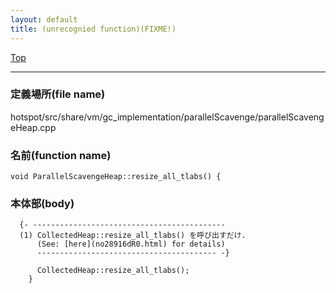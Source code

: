 ```yaml
---
layout: default
title: (unrecognied function)(FIXME!)
---
```

[Top](../index.html)

--- 
### 定義場所(file name)
hotspot/src/share/vm/gc_implementation/parallelScavenge/parallelScavengeHeap.cpp

### 名前(function name)
```
void ParallelScavengeHeap::resize_all_tlabs() {
```

### 本体部(body)
```
  {- -------------------------------------------
  (1) CollectedHeap::resize_all_tlabs() を呼び出すだけ.
      (See: [here](no28916dR0.html) for details)
      ---------------------------------------- -}

	  CollectedHeap::resize_all_tlabs();
	}
	
```


